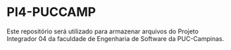 # PI4-PUCCAMP
Este repositório será utilizado para armazenar arquivos do Projeto Integrador 04 da faculdade de Engenharia de Software da PUC-Campinas.
